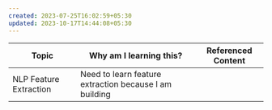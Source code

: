 ```yaml
---
created: 2023-07-25T16:02:59+05:30
updated: 2023-10-17T14:44:08+05:30
---
```

| Topic                  | Why am I learning this? | Referenced Content |
| ---------------------- | ----------------------- | ------------------ |
| NLP Feature Extraction | Need to learn feature extraction because I am building                        |                    |